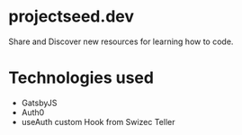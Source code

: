# projectseed.dev
Share and Discover new resources for learning how to code.

# Technologies used

- GatsbyJS
- Auth0
- useAuth custom Hook from Swizec Teller
